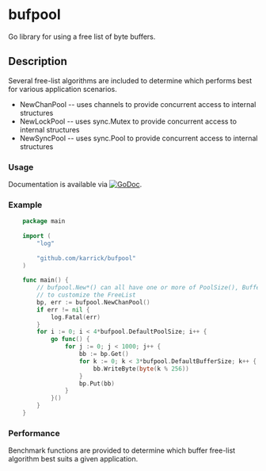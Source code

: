 # bufpool

Go library for using a free list of byte buffers.

## Description

Several free-list algorithms are included to determine which performs
best for various application scenarios.

* NewChanPool -- uses channels to provide concurrent access to internal structures
* NewLockPool -- uses sync.Mutex to provide concurrent access to internal structures
* NewSyncPool -- uses sync.Pool to provide concurrent access to internal structures

### Usage

Documentation is available via
[![GoDoc](https://godoc.org/github.com/karrick/bufpool?status.svg)](https://godoc.org/github.com/karrick/bufpool).

### Example

```Go
    package main
    
    import (
    	"log"
    
    	"github.com/karrick/bufpool"
    )
    
    func main() {
        // bufpool.New*() can all have one or more of PoolSize(), BufferSize, and MaxSize()
        // to customize the FreeList
    	bp, err := bufpool.NewChanPool()
    	if err != nil {
    		log.Fatal(err)
    	}
    	for i := 0; i < 4*bufpool.DefaultPoolSize; i++ {
    		go func() {
    			for j := 0; j < 1000; j++ {
    				bb := bp.Get()
    				for k := 0; k < 3*bufpool.DefaultBufferSize; k++ {
    					bb.WriteByte(byte(k % 256))
    				}
    				bp.Put(bb)
    			}
    		}()
    	}
    }
```

### Performance

Benchmark functions are provided to determine which buffer free-list
algorithm best suits a given application.
